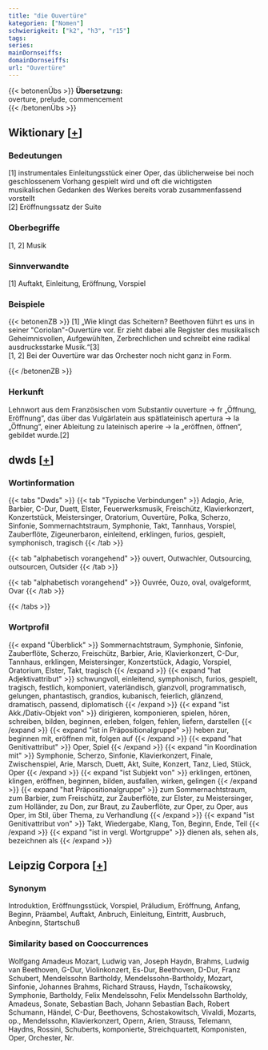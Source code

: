 ```yaml
---
title: "die Ouvertüre"
kategorien: ["Nomen"]
schwierigkeit: ["k2", "h3", "r15"]
tags:
series:
mainDornseiffs:
domainDornseiffs:
url: "Ouvertüre"
---
```


{{< betonenÜbs >}}
**Übersetzung:**  
overture, prelude, commencement  
{{< /betonenÜbs >}}

## Wiktionary [[+](https://de.wiktionary.org/wiki/Ouvertüre)]

### Bedeutungen
[1] instrumentales Einleitungsstück einer Oper, das üblicherweise bei noch geschlossenem Vorhang gespielt wird und oft die wichtigsten musikalischen Gedanken des Werkes bereits vorab zusammenfassend vorstellt  
[2] Eröffnungssatz der Suite  

### Oberbegriffe
[1, 2] Musik  

### Sinnverwandte
[1] Auftakt, Einleitung, Eröffnung, Vorspiel  

### Beispiele
{{< betonenZB >}}
[1] „Wie klingt das Scheitern? Beethoven führt es uns in seiner "Coriolan"-Ouvertüre vor. Er zieht dabei alle Register des musikalisch Geheimnisvollen, Aufgewühlten, Zerbrechlichen und schreibt eine radikal ausdrucksstarke Musik.“[3]  
[1, 2] Bei der Ouvertüre war das Orchester noch nicht ganz in Form.  

{{< /betonenZB >}}
### Herkunft
Lehnwort aus dem Französischen vom Substantiv ouverture → fr „Öffnung, Eröffnung“, das über das Vulgärlatein aus spätlateinisch apertura → la „Öffnung“, einer Ableitung zu lateinisch aperire → la „eröffnen, öffnen“, gebildet wurde.[2]  



## dwds [[+](https://www.dwds.de/wb/Ouvertüre)]

### Wortinformation
{{< tabs "Dwds" >}}
{{< tab "Typische Verbindungen" >}}
Adagio, Arie, Barbier, C-Dur, Duett, Elster, Feuerwerksmusik, Freischütz, Klavierkonzert, Konzertstück, Meistersinger, Oratorium, Ouvertüre, Polka, Scherzo, Sinfonie, Sommernachtstraum, Symphonie, Takt, Tannhaus, Vorspiel, Zauberflöte, Zigeunerbaron, einleitend, erklingen, furios, gespielt, symphonisch, tragisch
{{< /tab >}}

{{< tab "alphabetisch vorangehend" >}}
ouvert, Outwachler, Outsourcing, outsourcen, Outsider
{{< /tab >}}

{{< tab "alphabetisch vorangehend" >}}
Ouvrée, Ouzo, oval, ovalgeformt, Ovar
{{< /tab >}}

{{< /tabs >}}

### Wortprofil
{{< expand "Überblick" >}} Sommernachtstraum, Symphonie, Sinfonie, Zauberflöte, Scherzo, Freischütz, Barbier, Arie, Klavierkonzert, C-Dur, Tannhaus, erklingen, Meistersinger, Konzertstück, Adagio, Vorspiel, Oratorium, Elster, Takt, tragisch {{< /expand >}}
{{< expand "hat Adjektivattribut" >}} schwungvoll, einleitend, symphonisch, furios, gespielt, tragisch, festlich, komponiert, vaterländisch, glanzvoll, programmatisch, gelungen, phantastisch, grandios, kubanisch, feierlich, glänzend, dramatisch, passend, diplomatisch {{< /expand >}}
{{< expand "ist Akk./Dativ-Objekt von" >}} dirigieren, komponieren, spielen, hören, schreiben, bilden, beginnen, erleben, folgen, fehlen, liefern, darstellen {{< /expand >}}
{{< expand "ist in Präpositionalgruppe" >}} heben zur, beginnen mit, eröffnen mit, folgen auf {{< /expand >}}
{{< expand "hat Genitivattribut" >}} Oper, Spiel {{< /expand >}}
{{< expand "in Koordination mit" >}} Symphonie, Scherzo, Sinfonie, Klavierkonzert, Finale, Zwischenspiel, Arie, Marsch, Duett, Akt, Suite, Konzert, Tanz, Lied, Stück, Oper {{< /expand >}}
{{< expand "ist Subjekt von" >}} erklingen, ertönen, klingen, eröffnen, beginnen, bilden, ausfallen, wirken, gelingen {{< /expand >}}
{{< expand "hat Präpositionalgruppe" >}} zum Sommernachtstraum, zum Barbier, zum Freischütz, zur Zauberflöte, zur Elster, zu Meistersinger, zum Holländer, zu Don, zur Braut, zu Zauberflöte, zur Oper, zu Oper, aus Oper, im Stil, über Thema, zu Verhandlung {{< /expand >}}
{{< expand "ist Genitivattribut von" >}} Takt, Wiedergabe, Klang, Ton, Beginn, Ende, Teil {{< /expand >}}
{{< expand "ist in vergl. Wortgruppe" >}} dienen als, sehen als, bezeichnen als {{< /expand >}}

## Leipzig Corpora [[+](https://corpora.uni-leipzig.de/en/res?word=Ouvertüre&corpusId=deu_newscrawl-public_2018)]


### Synonym
Introduktion, Eröffnungsstück, Vorspiel, Präludium, Eröffnung, Anfang, Beginn, Präambel, Auftakt, Anbruch, Einleitung, Eintritt, Ausbruch, Anbeginn, Startschuß


### Similarity based on Cooccurrences
Wolfgang Amadeus Mozart, Ludwig van, Joseph Haydn, Brahms, Ludwig van Beethoven, G-Dur, Violinkonzert, Es-Dur, Beethoven, D-Dur, Franz Schubert, Mendelssohn Bartholdy, Mendelssohn-Bartholdy, Mozart, Sinfonie, Johannes Brahms, Richard Strauss, Haydn, Tschaikowsky, Symphonie, Bartholdy, Felix Mendelssohn, Felix Mendelssohn Bartholdy, Amadeus, Sonate, Sebastian Bach, Johann Sebastian Bach, Robert Schumann, Händel, C-Dur, Beethovens, Schostakowitsch, Vivaldi, Mozarts, op., Mendelssohn, Klavierkonzert, Opern, Arien, Strauss, Telemann, Haydns, Rossini, Schuberts, komponierte, Streichquartett, Komponisten, Oper, Orchester, Nr.

